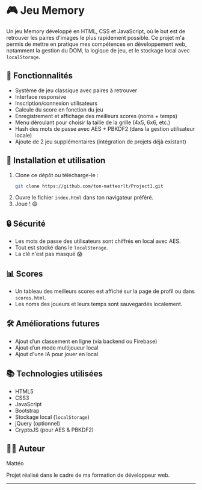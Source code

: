 
# 🎮 Jeu Memory

Un jeu Memory développé en HTML, CSS et JavaScript, où le but est de retrouver les paires d'images le plus rapidement possible. Ce projet m'a permis de mettre en pratique mes compétences en développement web, notamment la gestion du DOM, la logique de jeu, et le stockage local avec `localStorage`.

## 🧠 Fonctionnalités

- Système de jeu classique avec paires à retrouver
- Interface responsive
- Inscription/connexion utilisateurs
- Calcule du score en fonction du jeu
- Enregistrement et affichage des meilleurs scores (noms + temps)
- Menu déroulant pour choisir la taille de la grille (4x5, 6x6, etc.)
- Hash des mots de passe avec AES + PBKDF2 (dans la gestion utilisateur locale)
- Ajoute de 2 jeu supplémentaires (intégration de projets déjà existant)

## 🚀 Installation et utilisation

1. Clone ce dépôt ou télécharge-le :
   ```bash
   git clone https://github.com/ton-matteorlt/Project1.git
   ```
2. Ouvre le fichier `index.html` dans ton navigateur préféré.
3. Joue ! 😄

## 🔒 Sécurité

- Les mots de passe des utilisateurs sont chiffrés en local avec AES.
- Tout est stocké dans le `localStorage`.
- La clé n'est pas masqué 😱​

## 📊 Scores

- Un tableau des meilleurs scores est affiché sur la page de profil ou dans `scores.html`.
- Les noms des joueurs et leurs temps sont sauvegardés localement.

## 🛠️ Améliorations futures

- Ajout d’un classement en ligne (via backend ou Firebase)
- Ajout d’un mode multijoueur local
- Ajout d'une IA pour jouer en local

## 📚 Technologies utilisées

- HTML5
- CSS3
- JavaScript
- Bootstrap
- Stockage local (`localStorage`)
- jQuery (optionnel)
- CryptoJS (pour AES & PBKDF2)

## 🙋‍♂️ Auteur

Mattéo

Projet réalisé dans le cadre de ma formation de développeur web.

---
